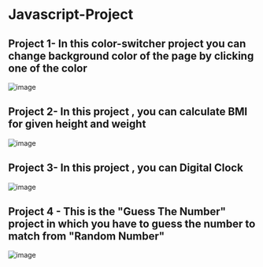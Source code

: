 # Javascript-Project

## Project 1- In this color-switcher project you can change background color of the page by clicking one of the color
![image](https://github.com/Sansar01/Javascript-Project/assets/89459552/b51812d3-0c99-428e-b76d-f5622ce72787)

## Project 2- In this project , you can calculate BMI for given height and weight

![image](https://github.com/Sansar01/Javascript-Project/assets/89459552/1310a7b4-6652-4fb8-aed0-54d32a6e94dc)

## Project 3- In this project , you can Digital Clock 

![image](https://github.com/Sansar01/Javascript-Project/assets/89459552/5f98acda-76fb-4d0b-af0b-f0213a121e1a)

## Project 4 - This is the "Guess The Number" project in which you have to guess the number to match from "Random Number"

![image](https://github.com/Sansar01/Javascript-Project/assets/89459552/6f5c556f-998c-465e-9be2-b816310f1586)


